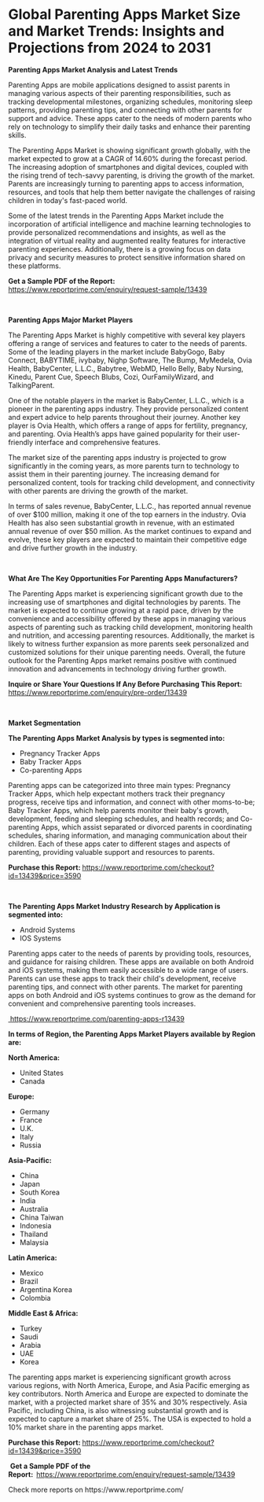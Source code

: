 <p><h1>Global Parenting Apps Market Size and Market Trends: Insights and Projections from 2024 to 2031</h1></p><p><strong>Parenting Apps Market Analysis and Latest Trends</strong></p>
<p><p>Parenting Apps are mobile applications designed to assist parents in managing various aspects of their parenting responsibilities, such as tracking developmental milestones, organizing schedules, monitoring sleep patterns, providing parenting tips, and connecting with other parents for support and advice. These apps cater to the needs of modern parents who rely on technology to simplify their daily tasks and enhance their parenting skills.</p><p>The Parenting Apps Market is showing significant growth globally, with the market expected to grow at a CAGR of 14.60% during the forecast period. The increasing adoption of smartphones and digital devices, coupled with the rising trend of tech-savvy parenting, is driving the growth of the market. Parents are increasingly turning to parenting apps to access information, resources, and tools that help them better navigate the challenges of raising children in today's fast-paced world.</p><p>Some of the latest trends in the Parenting Apps Market include the incorporation of artificial intelligence and machine learning technologies to provide personalized recommendations and insights, as well as the integration of virtual reality and augmented reality features for interactive parenting experiences. Additionally, there is a growing focus on data privacy and security measures to protect sensitive information shared on these platforms.</p></p>
<p><strong>Get a Sample PDF of the Report:&nbsp;</strong> <a href="https://www.reportprime.com/enquiry/request-sample/13439">https://www.reportprime.com/enquiry/request-sample/13439</a></p>
<p>&nbsp;</p>
<p><strong>Parenting Apps Major Market Players</strong></p>
<p><p>The Parenting Apps Market is highly competitive with several key players offering a range of services and features to cater to the needs of parents. Some of the leading players in the market include BabyGogo, Baby Connect, BABYTIME, ivybaby, Nighp Software, The Bump, MyMedela, Ovia Health, BabyCenter, L.L.C., Babytree, WebMD, Hello Belly, Baby Nursing, Kinedu, Parent Cue, Speech Blubs, Cozi, OurFamilyWizard, and TalkingParent.</p><p>One of the notable players in the market is BabyCenter, L.L.C., which is a pioneer in the parenting apps industry. They provide personalized content and expert advice to help parents throughout their journey. Another key player is Ovia Health, which offers a range of apps for fertility, pregnancy, and parenting. Ovia Health’s apps have gained popularity for their user-friendly interface and comprehensive features.</p><p>The market size of the parenting apps industry is projected to grow significantly in the coming years, as more parents turn to technology to assist them in their parenting journey. The increasing demand for personalized content, tools for tracking child development, and connectivity with other parents are driving the growth of the market.</p><p>In terms of sales revenue, BabyCenter, L.L.C., has reported annual revenue of over $100 million, making it one of the top earners in the industry. Ovia Health has also seen substantial growth in revenue, with an estimated annual revenue of over $50 million. As the market continues to expand and evolve, these key players are expected to maintain their competitive edge and drive further growth in the industry.</p></p>
<p>&nbsp;</p>
<p><strong>What Are The Key Opportunities For Parenting Apps Manufacturers?</strong></p>
<p><p>The Parenting Apps market is experiencing significant growth due to the increasing use of smartphones and digital technologies by parents. The market is expected to continue growing at a rapid pace, driven by the convenience and accessibility offered by these apps in managing various aspects of parenting such as tracking child development, monitoring health and nutrition, and accessing parenting resources. Additionally, the market is likely to witness further expansion as more parents seek personalized and customized solutions for their unique parenting needs. Overall, the future outlook for the Parenting Apps market remains positive with continued innovation and advancements in technology driving further growth.</p></p>
<p><strong>Inquire or Share Your Questions If Any Before Purchasing This Report:</strong> <a href="https://www.reportprime.com/enquiry/pre-order/13439">https://www.reportprime.com/enquiry/pre-order/13439</a></p>
<p>&nbsp;</p>
<p><strong>Market Segmentation</strong></p>
<p><strong>The Parenting Apps Market Analysis by types is segmented into:</strong></p>
<p><ul><li>Pregnancy Tracker Apps</li><li>Baby Tracker Apps</li><li>Co-parenting Apps</li></ul></p>
<p><p>Parenting apps can be categorized into three main types: Pregnancy Tracker Apps, which help expectant mothers track their pregnancy progress, receive tips and information, and connect with other moms-to-be; Baby Tracker Apps, which help parents monitor their baby's growth, development, feeding and sleeping schedules, and health records; and Co-parenting Apps, which assist separated or divorced parents in coordinating schedules, sharing information, and managing communication about their children. Each of these apps cater to different stages and aspects of parenting, providing valuable support and resources to parents.</p></p>
<p><strong>Purchase this Report:&nbsp;</strong><a href="https://www.reportprime.com/checkout?id=13439&price=3590">https://www.reportprime.com/checkout?id=13439&price=3590</a></p>
<p>&nbsp;</p>
<p><strong>The Parenting Apps Market Industry Research by Application is segmented into:</strong></p>
<p><ul><li>Android Systems</li><li>IOS Systems</li></ul></p>
<p><p>Parenting apps cater to the needs of parents by providing tools, resources, and guidance for raising children. These apps are available on both Android and iOS systems, making them easily accessible to a wide range of users. Parents can use these apps to track their child's development, receive parenting tips, and connect with other parents. The market for parenting apps on both Android and iOS systems continues to grow as the demand for convenient and comprehensive parenting tools increases.</p></p>
<p><a href="https://www.reportprime.com/parenting-apps-r13439">&nbsp;https://www.reportprime.com/parenting-apps-r13439</a></p>
<p><strong>In terms of Region, the Parenting Apps Market Players available by Region are:</strong></p>
<p>
    <p> <strong> North America: </strong>
        <ul>
            <li>United States</li>
            <li>Canada</li>
        </ul>
        </p> 
    <p> <strong> Europe: </strong>
        <ul>
            <li>Germany</li>
            <li>France</li>
            <li>U.K.</li>
            <li>Italy</li>
            <li>Russia</li>
        </ul>
        </p> 
    <p> <strong> Asia-Pacific: </strong>
        <ul>
            <li>China</li>
            <li>Japan</li>
            <li>South Korea</li>
            <li>India</li>
            <li>Australia</li>
            <li>China Taiwan</li>
            <li>Indonesia</li>
            <li>Thailand</li>
            <li>Malaysia</li>
        </ul>
        </p> 
    <p> <strong> Latin America: </strong>
        <ul>
            <li>Mexico</li>
            <li>Brazil</li>
            <li>Argentina Korea</li>
            <li>Colombia</li>
        </ul>
        </p> 
    <p> <strong> Middle East & Africa: </strong>
        <ul>
            <li>Turkey</li>
            <li>Saudi</li>
            <li>Arabia</li>
            <li>UAE</li>
            <li>Korea</li>
        </ul>
    </p>
    </p>
<p><p>The parenting apps market is experiencing significant growth across various regions, with North America, Europe, and Asia Pacific emerging as key contributors. North America and Europe are expected to dominate the market, with a projected market share of 35% and 30% respectively. Asia Pacific, including China, is also witnessing substantial growth and is expected to capture a market share of 25%. The USA is expected to hold a 10% market share in the parenting apps market.</p></p>
<p><strong>Purchase this Report: </strong><a href="https://www.reportprime.com/checkout?id=13439&price=3590">https://www.reportprime.com/checkout?id=13439&price=3590</a></p>
<p>&nbsp;<strong>Get a Sample PDF of the Report:&nbsp;&nbsp;</strong><a href="https://www.reportprime.com/enquiry/request-sample/13439">https://www.reportprime.com/enquiry/request-sample/13439</a></p>
<p><strong></strong></p>
<p>Check more reports on https://www.reportprime.com/</p>